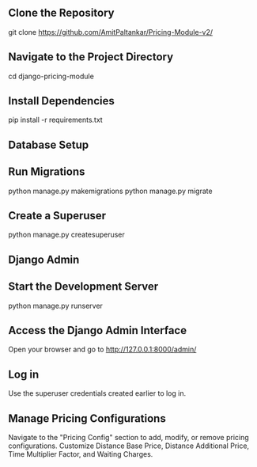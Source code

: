 Clone the Repository
----------------------------
git clone https://github.com/AmitPaltankar/Pricing-Module-v2/

Navigate to the Project Directory
------------------------------------------
cd django-pricing-module

Install Dependencies
-----------------------------------------
pip install -r requirements.txt


Database Setup
----------------------
Run Migrations
------------------------------
python manage.py makemigrations
python manage.py migrate

Create a Superuser
-----------------------------
python manage.py createsuperuser

Django Admin
---------------------
Start the Development Server
------------------------------
python manage.py runserver


Access the Django Admin Interface
---------------------------------------------
Open your browser and go to http://127.0.0.1:8000/admin/

Log in
-----------------------------------
Use the superuser credentials created earlier to log in.

Manage Pricing Configurations
----------------------------------------------
Navigate to the "Pricing Config" section to add, modify, or remove pricing configurations.
Customize Distance Base Price, Distance Additional Price, Time Multiplier Factor, and Waiting Charges.
